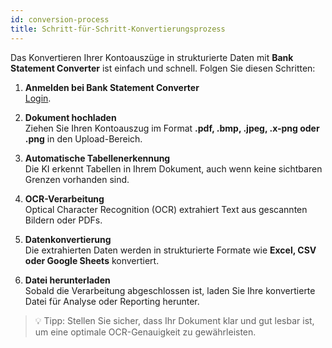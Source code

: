 ```yaml
---
id: conversion-process
title: Schritt-für-Schritt-Konvertierungsprozess
---
```


Das Konvertieren Ihrer Kontoauszüge in strukturierte Daten mit **Bank Statement Converter** ist einfach und schnell. Folgen Sie diesen Schritten:

1. **Anmelden bei Bank Statement Converter**  
   [Login](https://bankstmtconverter.com/login).

2. **Dokument hochladen**  
   Ziehen Sie Ihren Kontoauszug im Format **.pdf, .bmp, .jpeg, .x-png oder .png** in den Upload-Bereich.

3. **Automatische Tabellenerkennung**  
   Die KI erkennt Tabellen in Ihrem Dokument, auch wenn keine sichtbaren Grenzen vorhanden sind.

4. **OCR-Verarbeitung**  
   Optical Character Recognition (OCR) extrahiert Text aus gescannten Bildern oder PDFs.

5. **Datenkonvertierung**  
   Die extrahierten Daten werden in strukturierte Formate wie **Excel, CSV oder Google Sheets** konvertiert.

6. **Datei herunterladen**  
   Sobald die Verarbeitung abgeschlossen ist, laden Sie Ihre konvertierte Datei für Analyse oder Reporting herunter.

> 💡 Tipp: Stellen Sie sicher, dass Ihr Dokument klar und gut lesbar ist, um eine optimale OCR-Genauigkeit zu gewährleisten.
